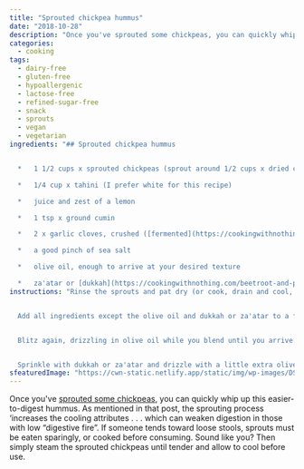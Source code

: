```yaml
---
title: "Sprouted chickpea hummus"
date: "2018-10-28"
description: "Once you've sprouted some chickpeas, you can quickly whip up this easier-to-digest hummus."
categories: 
  - cooking
tags: 
  - dairy-free
  - gluten-free
  - hypoallergenic
  - lactose-free
  - refined-sugar-free
  - snack
  - sprouts
  - vegan
  - vegetarian
ingredients: "## Sprouted chickpea hummus


  *   1 1/2 cups x sprouted chickpeas (sprout around 1/2 cups x dried chickpeas to get this amount)

  *   1/4 cup x tahini (I prefer white for this recipe)

  *   juice and zest of a lemon

  *   1 tsp x ground cumin

  *   2 x garlic cloves, crushed ([fermented](https://cookingwithnothing.com/fermented-garlic/), if possible)

  *   a good pinch of sea salt

  *   olive oil, enough to arrive at your desired texture

  *   za'atar or [dukkah](https://cookingwithnothing.com/beetroot-and-parsnip-soup-with-dukkah/) to serve (optional, check ingredients if following a Hypoallergenic Diet)"
instructions: "Rinse the sprouts and pat dry (or cook, drain and cool, if not eating raw).


  Add all ingredients except the olive oil and dukkah or za'atar to a food processor and pulse to combine. Use a spatula to scrape the mixture back down from the sides.


  Blitz again, drizzling in olive oil while you blend until you arrive at your preferred texture. Note that if using raw sprouts, the texture might not be as creamy as traditional hummus.


  Sprinkle with dukkah or za'atar and drizzle with a little extra olive oil if you like. Serve with vegetable sticks (lightly steamed if you want to give your digestive system an extra helping hand), or on some good quality sourdough bread (if you're not gluten-free) or rice cakes."
sfeaturedImage: "https://cwn-static.netlify.app/static/img/wp-images/DSC_0253-3.jpg"
---
```


Once you've [sprouted some chickpeas](https://cookingwithnothing.com/sprouts/), you can quickly whip up this easier-to-digest hummus. As mentioned in that post, the sprouting process ‘increases the cooling attributes . . . which can weaken digestion in those with low “digestive fire”. If someone tends toward loose stools, sprouts must be eaten sparingly, or cooked before consuming. Sound like you? Then simply steam the sprouted chickpeas until tender and allow to cool before use.
